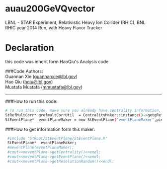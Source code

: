 # auau200GeVQvector
LBNL - STAR Experiment, Relativistic Heavy Ion Collider (RHIC), BNL  
RHIC year 2014 Run, with Heavy Flavor Tracker

# Declaration
this code was inherit form HaoQiu's Analysis code

###Code Authors:  
	Guannan Xie (guannanxie@lbl.gov)  
	Hao Qiu (hqiu@lbl.gov)  
	Mustafa Mustafa (mmustafa@lbl.gov)  

- - -

###How to run this code:  
```bash
# To run this code, make sure you already have centrality information,
StRefMultCorr* grefmultCorrUtil  = CentralityMaker::instance()->getgRefMultCorr();
StEventPlane*  eventPlaneMaker = new StEventPlane("eventPlaneMaker",picoDstMaker,grefmultCorrUtil);
```
###How to get information form this maker:
```bash
 #include "StRoot/StEventPlane/StEventPlane.h"
 StEventPlane*  eventPlaneMaker;
 #meventPlane(eventPlaneMaker);
 #cout<<meventPlane->getCentrality()<<endl;  
 #cout<<meventPlane->getEventPlane()<<endl;
 #cout<<meventPlane->getResolutionRandom()<<endl;
 ```
